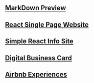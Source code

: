 ## [MarkDown Preview](https://github.com/habibullahturkmen/react-projects/tree/main/markdown-preview)

## [React Single Page Website](https://github.com/habibullahturkmen/react-projects/tree/main/react-website)

## [Simple React Info Site](https://github.com/habibullahturkmen/react-projects/tree/main/react-info-site)

## [Digital Business Card](https://github.com/habibullahturkmen/react-projects/tree/main/digital-business-card)

## [Airbnb Experiences](https://github.com/habibullahturkmen/react-projects/tree/main/airbnb-experiences)
